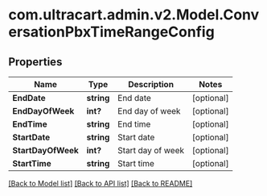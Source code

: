 # com.ultracart.admin.v2.Model.ConversationPbxTimeRangeConfig
## Properties

Name | Type | Description | Notes
------------ | ------------- | ------------- | -------------
**EndDate** | **string** | End date | [optional] 
**EndDayOfWeek** | **int?** | End day of week | [optional] 
**EndTime** | **string** | End time | [optional] 
**StartDate** | **string** | Start date | [optional] 
**StartDayOfWeek** | **int?** | Start day of week | [optional] 
**StartTime** | **string** | Start time | [optional] 


[[Back to Model list]](../README.md#documentation-for-models) [[Back to API list]](../README.md#documentation-for-api-endpoints) [[Back to README]](../README.md)

